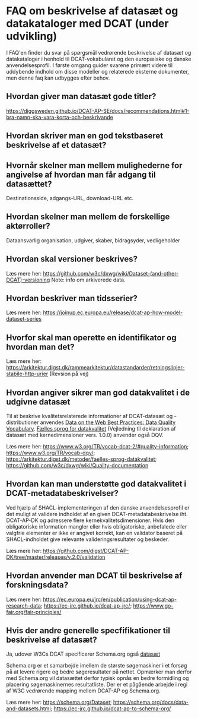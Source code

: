
# FAQ om beskrivelse af datasæt og datakataloger med DCAT (under udvikling)

I FAQ'en finder du svar på spørgsmål vedrørende beskrivelse af datasæt og datakataloger i henhold til DCAT-vokabularet og den europæiske og danske anvendelsesprofil. I første omgang guider svarene primært videre til uddybende indhold om disse modeller og relaterede eksterne dokumenter, men denne faq kan udbygges efter behov.

<!-- 
## Hvordan finder nye anvendere frem til et udgivet datasæt
Anvendelse af DCAT og bagvedliggende metamodel -->

## Hvordan giver man datasæt gode titler?
https://diggsweden.github.io/DCAT-AP-SE/docs/recommendations.html#1-bra-namn-ska-vara-korta-och-beskrivande

## Hvordan skriver man en god tekstbaseret beskrivelse af et datasæt?

## Hvornår skelner man mellem mulighederne for angivelse af hvordan man får adgang til datasættet?
Destinationsside, adgangs-URL, download-URL etc.

## Hvordan skelner man mellem de forskellige aktørroller?
Dataansvarlig organisation, udgiver, skaber, bidragsyder, vedligeholder

## Hvordan skal versioner beskrives?
Læs mere her: https://github.com/w3c/dxwg/wiki/Dataset-(and-other-DCAT)-versioning
Note: info om arkiverede data.

## Hvordan beskriver man tidsserier?
Læs mere her: https://joinup.ec.europa.eu/release/dcat-ap-how-model-dataset-series

## Hvorfor skal man operette en identifikator og hvordan man det?
Læs mere her: https://arkitektur.digst.dk/rammearkitektur/datastandarder/retningslinjer-stabile-http-urier (Revsion på vej)

## Hvordan angiver sikrer man god datakvalitet i de udgivne datasæt
Til at beskrive kvalitetsrelaterede informationer af DCAT-datasæt og -distributioner anvendes [Data on the Web Best Practices: Data Quality Vocabulary](https://www.w3.org/TR/vocab-dqv/). [Fælles sprog for datakvalitet](https://arkitektur.digst.dk/metoder/faelles-sprog-datakvalitet) (Vejledning til deklaration af datasæt med kernedimensioner vers. 1.0.0) anvender også DQV.

Læs mere her: https://www.w3.org/TR/vocab-dcat-2/#quality-information; https://www.w3.org/TR/vocab-dqv/; https://arkitektur.digst.dk/metoder/faelles-sprog-datakvalitet;  https://github.com/w3c/dxwg/wiki/Quality-documentation

## Hvordan kan man understøtte god datakvalitet i DCAT-metadatabeskrivelser?
Ved hjælp af SHACL-implementeringen af den danske anvendelsesprofil er det muligt at validere indholdet af en given DCAT-metadatabeskrivelse iht. DCAT-AP-DK og adressere flere kernekvalitetsdimensioner. Hvis den obligatoriske information mangler eller hvis obligatoriske, anbefalede eller valgfrie elementer er ikke er angivet korrekt, kan en validator baseret på SHACL-indholdet give relevante valideringsresultater og beskeder.   

Læs mere her: https://github.com/digst/DCAT-AP-DK/tree/master/releases/v.2.0/validation

## Hvordan anvender man DCAT til beskrivelse af forskningsdata?
Læs mere her: https://ec.europa.eu/jrc/en/publication/using-dcat-ap-research-data; https://ec-jrc.github.io/dcat-ap-jrc/; https://www.go-fair.org/fair-principles/

## Hvis der andre generelle specfifikationer til beskrivelse af datasæt?
Ja, udover W3Cs DCAT specificerer Schema.org også [datasæt](https://schema.org/Dataset)

Schema.org er et samarbejde imellem de største søgemaskiner i et forsøg på at levere rigere og bedre søgeresultater på nettet. Opmærker man derfor med Schema.org vil datasættet derfor typisk opnås en bedre formidling og placering søgemaskinernes resultatliste. 
Der er et pågående arbejde i regi af W3C vedrørende mapping mellem DCAT-AP og Schema.org.

Læs mere her: https://schema.org/Dataset; https://schema.org/docs/data-and-datasets.html; https://ec-jrc.github.io/dcat-ap-to-schema-org/



